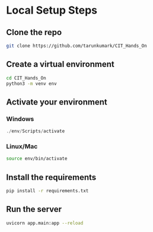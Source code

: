 # Local Setup Steps
## Clone the repo
```bash
git clone https://github.com/tarunkumark/CIT_Hands_On
```
## Create a virtual environment

```bash
cd CIT_Hands_On
python3 -m venv env
```

## Activate your environment

### Windows
```powershell
./env/Scripts/activate
```

### Linux/Mac
```bash
source env/bin/activate
```

## Install the requirements
```bash
pip install -r requirements.txt
```

## Run the server
```bash
uvicorn app.main:app --reload
```